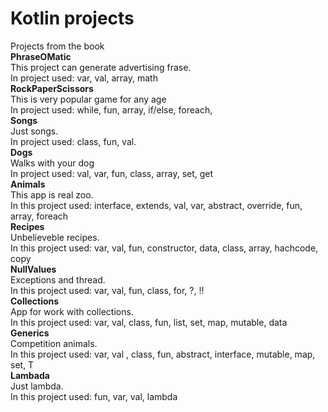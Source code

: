 # Kotlin projects
Projects from the book  
**PhraseOMatic**  
This project can generate advertising frase.  
In project used: var, val, array, math  
**RockPaperScissors**  
This is very popular game for any age  
In project used: while, fun, array, if/else, foreach,  
**Songs**  
Just songs.  
In project used: class, fun, val.  
**Dogs**  
Walks with your dog  
In project used: val, var, fun, class, array, set, get  
**Animals**  
This app is real zoo.  
In this project used: interface, extends, val, var, abstract, override, fun, array, foreach  
**Recipes**  
Unbelieveble recipes.  
In this project used: var, val, fun, constructor, data, class, array, hachcode, copy  
**NullValues**  
Exceptions and thread.  
In this project used: var, val, fun, class, for, ?, !!  
**Collections**  
App for work with collections.  
In this project used: var, val, class, fun, list, set, map, mutable, data  
**Generics**  
Competition animals.  
In this project used: var, val , class, fun, abstract, interface, mutable, map, set, T  
**Lambada**  
Just lambda.  
In this project used: fun, var, val, lambda  

